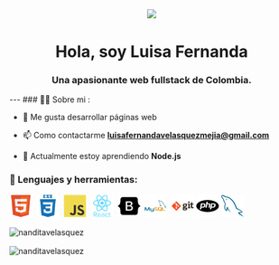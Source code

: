 <div id="header" align="center">
    <img src=https://media2.giphy.com/media/W4IY7zQdRh7Ow/giphy.gif?cid=ecf05e47yqdppgohv2x2glpe0aa9jpg8i2jd9hpwb0hkz6vp&ep=v1_gifs_search&rid=giphy.gif&ct=g width="290"/>
    <h1 align="center">Hola, soy Luisa Fernanda</h1>
    <h3 align="center">Una apasionante web fullstack de Colombia.</h3>
</div>
---
### 👨‍💻 Sobre mi :

- 📝 Me gusta desarrollar páginas web

- 📫 Como contactarme **luisafernandavelasquezmejia@gmail.com**

- 🌱 Actualmente estoy aprendiendo **Node.js**
  
<div align="left">
    <h3>🔨 Lenguajes y herramientas:</h3>
    <div>
        <img src="https://github.com/devicons/devicon/blob/master/icons/html5/html5-original.svg" title="HTML5" alt="HTML" width="40" height="40"/>&nbsp;
        <img src="https://github.com/devicons/devicon/blob/master/icons/css3/css3-plain-wordmark.svg"  title="CSS3" alt="CSS" width="40" height="40"/>&nbsp;
        <img src="https://github.com/devicons/devicon/blob/master/icons/javascript/javascript-original.svg" title="JavaScript" alt="JavaScript" width="40" height="40"/>&nbsp;
        <img src="https://github.com/devicons/devicon/blob/master/icons/react/react-original-wordmark.svg" title="React" alt="React" width="40" height="40"/>&nbsp;
        <img src="https://github.com/devicons/devicon/blob/master/icons/bootstrap/bootstrap-plain.svg" title="Bootstrap" alt="Bootstrap" width="40" height="40"/>&nbsp;
        <img src="https://github.com/devicons/devicon/blob/master/icons/mysql/mysql-original-wordmark.svg" title="MySQL"  alt="MySQL" width="40" height="40"/>&nbsp;
        <img src="https://github.com/devicons/devicon/blob/master/icons/git/git-original-wordmark.svg" title="Git" **alt="Git" width="40" height="40"/>
        <img src="https://github.com/devicons/devicon/blob/master/icons/php/php-plain.svg" title="Git" **alt="Git" width="40" height="40"/>
        <img src="https://github.com/devicons/devicon/blob/master/icons/mysql/mysql-plain.svg" title="Git" **alt="Git" width="40" height="40"/>
      </div>
</div>

<p><img align="center" src="https://github-readme-stats.vercel.app/api/top-langs?username=nanditavelasquez&show_icons=true&locale=en&layout=compact" alt="nanditavelasquez" /></p>

<p><img align="center" src="https://github-readme-streak-stats.herokuapp.com/?user=nanditavelasquez&" alt="nanditavelasquez" /></p>
